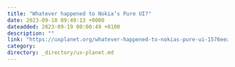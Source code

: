 ```yaml
---
title: "Whatever happened to Nokia’s Pure UI?"
date: 2023-09-18 09:49:13 +0000
dateadded: 2023-09-19 00:00:49 +0100
description: ""
link: "https://uxplanet.org/whatever-happened-to-nokias-pure-ui-1576eeae480f?source=rss----819cc2aaeee0---4"
category:
directory: _directory/ux-planet.md
---
```

